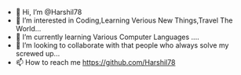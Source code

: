 - 👋 Hi, I’m @Harshil78
- 👀 I’m interested in Coding,Learning Verious New Things,Travel The World...
- 🌱 I’m currently learning Various Computer Languages ....
- 💞️ I’m looking to collaborate with that people who always solve my screwed up...
- 📫 How to reach me https://github.com/Harshil78

<!---
Harshil78/Harshil78 is a ✨ special ✨ repository because its `README.md` (this file) appears on your GitHub profile.
You can click the Preview link to take a look at your changes.
--->
